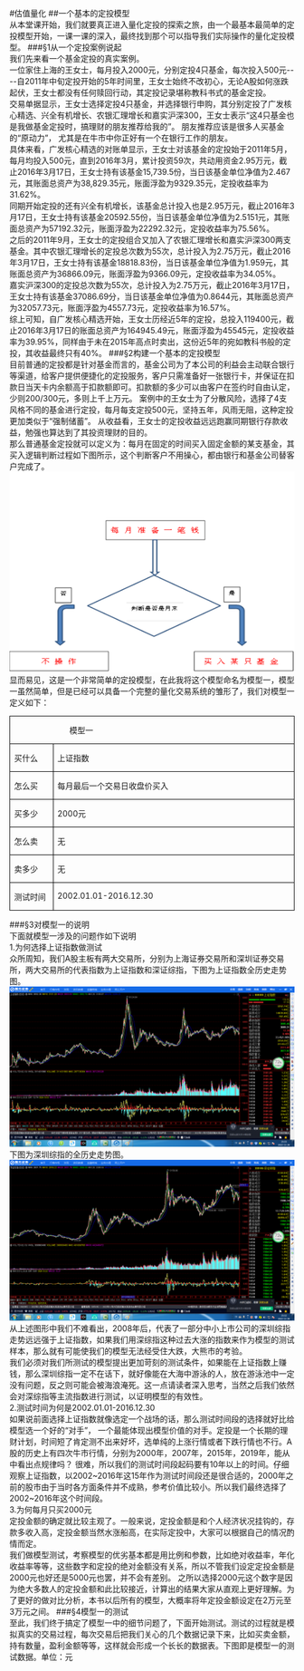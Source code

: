 #估值量化
##一个基本的定投模型
<br>从本堂课开始，我们就要真正进入量化定投的探索之旅，由一个最基本最简单的定投模型开始，一课一课的深入，最终找到那个可以指导我们实际操作的量化定投模型。
###§1从一个定投案例说起
<br>我们先来看一个基金定投的真实案例。
<br>一位家住上海的王女士，每月投入2000元，分别定投4只基金，每次投入500元----自2011年中旬定投开始的5年时间里，王女士始终不改初心，无论A股如何涨跌起伏，王女士都没有任何赎回行动，其定投记录堪称教科书式的基金定投。
<br>交易单据显示，王女士选择定投4只基金，并选择银行申购，其分别定投了广发核心精选、兴全有机增长、农银汇理增长和嘉实沪深300，王女士表示“这4只基金也是我做基金定投时，搞理财的朋友推荐给我的”。 朋友推荐应该是很多人买基金的“原动力”， 尤其是在牛市中你正好有一个在银行工作的朋友。
<br>具体来看，广发核心精选的对账单显示，王女士对该基金的定投始于2011年5月，每月均投入500元，直到2016年3月，累计投资59次，共动用资金2.95万元，截止2016年3月17日，王女士持有该基金15,739.5份，当日该基金单位净值为2.467元，其账面总资产为38,829.35元，账面浮盈为9329.35元，定投收益率为31.62%。
<br>同期开始定投的还有兴全有机增长，该基金总计投入也是2.95万元，截止2016年3月17日，王女士持有该基金20592.55份，当日该基金单位净值为2.5151元，其账面总资产为57192.32元，账面浮盈为22292.32元，定投收益率为75.56%。
<br>之后的2011年9月，王女士的定投组合又加入了农银汇理增长和嘉实沪深300两支基金。其中农银汇理增长的定投总次数为55次，总计投入为2.75万元，截止2016年3月17日，王女士持有该基金18818.83份，当日该基金单位净值为1.959元，其账面总资产为36866.09元，账面浮盈为9366.09元，定投收益率为34.05%。
<br>嘉实沪深300的定投总次数为55次，总计投入为2.75万元，截止2016年3月17日，王女士持有该基金37086.69分，当日该基金单位净值为0.8644元，其账面总资产为32057.73元，账面浮盈为4557.73元，定投收益率为16.57%。
<br>综上可知，自广发核心精选开始，王女士历经近5年的定投，总投入119400元，截止2016年3月17日的账面总资产为164945.49元，账面浮盈为45545元，定投收益率为39.95%，同样由于未在2015年高点时卖出，这份近5年的宛如教科书般的定投，其收益最终只有40%。
###§2构建一个基本的定投模型
<br>目前普通的定投都是针对基金而言的，基金公司为了本公司的利益会主动联合银行等渠道，给客户提供便捷化的定投服务，客户只需准备好一张银行卡，并保证在扣款日当天卡内余额高于扣款额即可。扣款额的多少可以由客户在签约时自由认定，少则200/300元，多则上千上万元。
案例中的王女士为了分散风险，选择了4支风格不同的基金进行定投，每月每支定投500元，坚持五年，风雨无阻，这种定投更加类似于“强制储蓄”。 从收益看，王女士的定投收益远远跑赢同期银行存款收益，勉强也算达到了其投资理财的目的。
<br>那么普通基金定投就可以定义为：每月在固定的时间买入固定金额的某支基金，其买入逻辑判断过程如下图所示，这个判断客户不用操心，都由银行和基金公司替客户完成了。
![processcn](./images/chapter2/processcn.png)
<br>显而易见，这是一个非常简单的定投模型，在此我将这个模型命名为模型一，模型一虽然简单，但是已经可以具备一个完整的量化交易系统的雏形了，我们对模型一定义如下：
<table class="MsoTableGrid" border="1" cellspacing="0" cellpadding="0" style="border-collapse:collapse;border:none">
 <tbody><tr>
  <td width="568" colspan="2" valign="top" style="width:426.1pt;border:solid windowtext 1.0pt;
  padding:0cm 5.4pt 0cm 5.4pt">
  <p class="MsoNormal"><span lang="EN-US">&nbsp;&nbsp;&nbsp;&nbsp;&nbsp;&nbsp;&nbsp;&nbsp;&nbsp;&nbsp;&nbsp;&nbsp;&nbsp;&nbsp;&nbsp;&nbsp;&nbsp;&nbsp;&nbsp;&nbsp;&nbsp;&nbsp;&nbsp;&nbsp;&nbsp;
  </span><span style="font-family:宋体">模型一</span></p>
  </td>
 </tr>
 <tr>
  <td width="73" valign="top" style="width:55.05pt;border:solid windowtext 1.0pt;
  border-top:none;padding:0cm 5.4pt 0cm 5.4pt">
  <p class="MsoNormal"><span style="font-family:宋体">买什么</span></p>
  </td>
  <td width="495" valign="top" style="width:371.05pt;border-top:none;border-left:
  none;border-bottom:solid windowtext 1.0pt;border-right:solid windowtext 1.0pt;
  padding:0cm 5.4pt 0cm 5.4pt">
  <p class="MsoNormal"><span style="font-family:宋体">上证指数</span></p>
  </td>
 </tr>
 <tr>
  <td width="73" valign="top" style="width:55.05pt;border:solid windowtext 1.0pt;
  border-top:none;padding:0cm 5.4pt 0cm 5.4pt">
  <p class="MsoNormal"><span style="font-family:宋体">怎么买</span></p>
  </td>
  <td width="495" valign="top" style="width:371.05pt;border-top:none;border-left:
  none;border-bottom:solid windowtext 1.0pt;border-right:solid windowtext 1.0pt;
  padding:0cm 5.4pt 0cm 5.4pt">
  <p class="MsoNormal"><span style="font-family:宋体">每月最后一个交易日收盘价买入</span></p>
  </td>
 </tr>
 <tr>
  <td width="73" valign="top" style="width:55.05pt;border:solid windowtext 1.0pt;
  border-top:none;padding:0cm 5.4pt 0cm 5.4pt">
  <p class="MsoNormal"><span style="font-family:宋体">买多少</span></p>
  </td>
  <td width="495" valign="top" style="width:371.05pt;border-top:none;border-left:
  none;border-bottom:solid windowtext 1.0pt;border-right:solid windowtext 1.0pt;
  padding:0cm 5.4pt 0cm 5.4pt">
  <p class="MsoNormal"><span lang="EN-US">2000</span><span style="font-family:宋体">元</span></p>
  </td>
 </tr>
 <tr>
  <td width="73" valign="top" style="width:55.05pt;border:solid windowtext 1.0pt;
  border-top:none;padding:0cm 5.4pt 0cm 5.4pt">
  <p class="MsoNormal"><span style="font-family:宋体">怎么卖</span></p>
  </td>
  <td width="495" valign="top" style="width:371.05pt;border-top:none;border-left:
  none;border-bottom:solid windowtext 1.0pt;border-right:solid windowtext 1.0pt;
  padding:0cm 5.4pt 0cm 5.4pt">
  <p class="MsoNormal"><span style="font-family:宋体">无</span></p>
  </td>
 </tr>
 <tr>
  <td width="73" valign="top" style="width:55.05pt;border:solid windowtext 1.0pt;
  border-top:none;padding:0cm 5.4pt 0cm 5.4pt">
  <p class="MsoNormal"><span style="font-family:宋体">卖多少</span></p>
  </td>
  <td width="495" valign="top" style="width:371.05pt;border-top:none;border-left:
  none;border-bottom:solid windowtext 1.0pt;border-right:solid windowtext 1.0pt;
  padding:0cm 5.4pt 0cm 5.4pt">
  <p class="MsoNormal"><span style="font-family:宋体">无</span></p>
  </td>
 </tr>
 <tr>
  <td width="73" valign="top" style="width:55.05pt;border:solid windowtext 1.0pt;
  border-top:none;padding:0cm 5.4pt 0cm 5.4pt">
  <p class="MsoNormal"><span style="font-family:宋体">测试时间</span></p>
  </td>
  <td width="495" valign="top" style="width:371.05pt;border-top:none;border-left:
  none;border-bottom:solid windowtext 1.0pt;border-right:solid windowtext 1.0pt;
  padding:0cm 5.4pt 0cm 5.4pt">
  <p class="MsoNormal"><span lang="EN-US">2002.01.01-2016.12.30</span></p>
  </td>
 </tr>
</tbody></table>

###§3对模型一的说明
<br>下面就模型一涉及的问题作如下说明
<br>1.为何选择上证指数做测试
<br>众所周知，我们A股主板有两大交易所，分别为上海证券交易所和深圳证券交易所，两大交易所的代表指数为上证指数和深证综指，下图为上证指数全历史走势图。
![shang.png](./images/chapter2/shang.png)
<br>下图为深圳综指的全历史走势图。
![shen.png](./images/chapter2/shen.png)
<br>从上述图形中我们不难看出，2008年后，代表了一部分中小上市公司的深圳综指走势远远强于上证指数，如果我们用深综指这种过去大涨的指数来作为模型的测试样本，那么就有可能使我们的模型无法经受住大跌，大熊市的考验。
<br>我们必须对我们所测试的模型提出更加苛刻的测试条件，如果能在上证指数上赚钱，那么深圳综指一定不在话下，就好像能在大海中游泳的人，放在游泳池中一定没有问题，反之则可能会被海浪淹死。这一点请读者深入思考，当然之后我们依然会对深综指等主流指数进行测试，以证明模型的有效性。
<br>2.测试时间为何是2002.01.01-2016.12.30
<br>如果说前面选择上证指数就像选定一个战场的话，那么测试时间段的选择就好比给模型选一个好的“对手”， 一个最能体现出模型价值的对手。定投是一个长期的理财计划，时间短了肯定测不出来好坏，选单纯的上涨行情或者下跌行情也不行。A股的历史上有四次牛市行情，分别为2000年，2007年，2015年，2019年，能从中看出点规律吗？
很难，所以我们的测试时间段起码要有10年以上的时间。仔细观察上证指数，以2002~2016年这15年作为测试时间段还是很合适的，2000年之前的股市由于当时各方面条件并不成熟，参考价值比较小。所以我们最终选择了2002~2016年这个时间段。
<br>3.为何每月只买2000元
<br>定投金额的确定就比较主观了。一般来说，定投金额是和个人经济状况挂钩的，存款多收入高，定投金额当然水涨船高，在实际定投中，大家可以根据自己的情况酌情而定。
<br>我们做模型测试，考察模型的优劣基本都是用比例和参数，比如绝对收益率，年化收益率等等，这些数字和定投的绝对金额没有关系，所以不管我们设定定投金额是2000元也好还是5000元也罢，并不会有差别。
之所以选择2000元这个数字是因为绝大多数人的定投金额和此比较接近，计算出的结果大家从直观上更好理解。为了更好的做对比分析，本书以后所有的模型，大概率将年定投金额设定在2万元至3万元之间。
###§4模型一的测试
<br>至此，我们终于搞定了模型一中的细节问题了，下面开始测试。测试的过程就是模拟真实的交易过程，每次交易后把我们关心的几个数据记录下来，比如买卖金额，持有数量，盈利金额等等，这样就会形成一个长长的数据表。下图即是模型一的测试数据。单位：元







